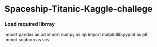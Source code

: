 # Spaceship-Titanic-Kaggle-challege


### Load required librray
import pandas as pd
import numpy as np
import matplotlib.pyplot as plt
import seaborn as sns

